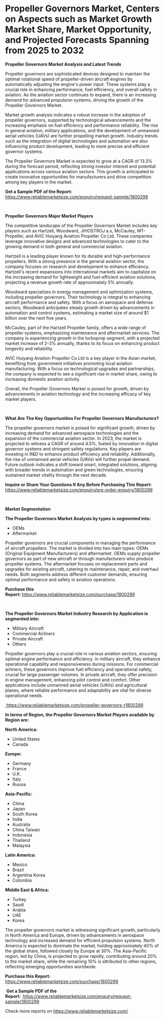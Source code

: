 <p><h1>Propeller Governors Market, Centers on Aspects such as Market Growth Market Share, Market Opportunity, and Projected Forecasts Spanning from 2025 to 2032</h1></p><p><strong>Propeller Governors Market Analysis and Latest Trends</strong></p>
<p><p>Propeller governors are sophisticated devices designed to maintain the optimal rotational speed of propeller-driven aircraft engines by automatically adjusting the engine's power input. These systems play a crucial role in enhancing performance, fuel efficiency, and overall safety in aviation. As the aviation sector continues to expand, there is an increasing demand for advanced propulsion systems, driving the growth of the Propeller Governors Market.</p><p>Market growth analysis indicates a robust increase in the adoption of propeller governors, supported by technological advancements and the increasing emphasis on fuel efficiency and performance reliability. The rise in general aviation, military applications, and the development of unmanned aerial vehicles (UAVs) are further propelling market growth. Industry trends such as the integration of digital technologies and automation are also influencing product development, leading to more precise and efficient governor systems.</p><p>The Propeller Governors Market is expected to grow at a CAGR of 13.3% during the forecast period, reflecting strong investor interest and potential applications across various aviation sectors. This growth is anticipated to create innovative opportunities for manufacturers and drive competition among key players in the market.</p></p>
<p><strong>Get a Sample PDF of the Report:&nbsp;</strong> <a href="https://www.reliablemarketsize.com/enquiry/request-sample/1800299?utm_campaign=2733&utm_medium=2&utm_source=Github&utm_content=ia&utm_term=10042025&utm_id=propeller-governors">https://www.reliablemarketsize.com/enquiry/request-sample/1800299</a></p>
<p>&nbsp;</p>
<p><strong>Propeller Governors Major Market Players</strong></p>
<p><p>The competitive landscape of the Propeller Governors Market includes key players such as Hartzell, Woodward, JIHOSTROJ a.s, McCauley, MT-Propeller, and AVIC Huiyang Aviation Propeller Co Ltd. These companies leverage innovative designs and advanced technologies to cater to the growing demand in both general and commercial aviation.</p><p>Hartzell is a leading player known for its durable and high-performance propellers. With a strong presence in the general aviation sector, the company focuses on research and development to enhance efficiency. Hartzell's recent expansions into international markets aim to capitalize on the increasing demand for lightweight and fuel-efficient aviation solutions, projecting a revenue growth rate of approximately 5% annually.</p><p>Woodward specializes in energy management and optimization systems, including propeller governors. Their technology is integral to enhancing aircraft performance and safety. With a focus on aerospace and defense sectors, Woodward anticipates steady growth driven by advancements in automation and control systems, estimating a market size of around $1 billion over the next five years.</p><p>McCauley, part of the Hartzell Propeller family, offers a wide range of propeller systems, emphasizing maintenance and aftermarket services. The company is experiencing growth in the turboprop segment, with a projected market increase of 2-3% annually, thanks to its focus on enhancing product longevity and reliability.</p><p>AVIC Huiyang Aviation Propeller Co Ltd is a key player in the Asian market, benefiting from government initiatives promoting local aviation manufacturing. With a focus on technological upgrades and partnerships, the company is expected to see a significant rise in market share, owing to increasing domestic aviation activity.</p><p>Overall, the Propeller Governors Market is poised for growth, driven by advancements in aviation technology and the increasing efficacy of key market players.</p></p>
<p>&nbsp;</p>
<p><strong>What Are The Key Opportunities For Propeller Governors Manufacturers?</strong></p>
<p><p>The propeller governors market is poised for significant growth, driven by increasing demand for advanced aerospace technologies and the expansion of the commercial aviation sector. In 2023, the market is projected to witness a CAGR of around 4.5%, fueled by innovation in digital governor systems and stringent safety regulations. Key players are investing in R&D to enhance product efficiency and reliability. Additionally, the rise of unmanned aerial vehicles (UAVs) will further propel demand. Future outlook indicates a shift toward smart, integrated solutions, aligning with broader trends in automation and green technologies, ensuring sustained market vitality through the next decade.</p></p>
<p><strong>Inquire or Share Your Questions If Any Before Purchasing This Report:</strong> <a href="https://www.reliablemarketsize.com/enquiry/pre-order-enquiry/1800299?utm_campaign=2733&utm_medium=2&utm_source=Github&utm_content=ia&utm_term=10042025&utm_id=propeller-governors">https://www.reliablemarketsize.com/enquiry/pre-order-enquiry/1800299</a></p>
<p>&nbsp;</p>
<p><strong>Market Segmentation</strong></p>
<p><strong>The Propeller Governors Market Analysis by types is segmented into:</strong></p>
<p><ul><li>OEMs</li><li>Aftermarket</li></ul></p>
<p><p>Propeller governors are crucial components in managing the performance of aircraft propellers. The market is divided into two main types: OEMs (Original Equipment Manufacturers) and aftermarket. OEMs supply propeller governors as part of new aircraft or through manufacturers who produce propeller systems. The aftermarket focuses on replacement parts and upgrades for existing aircraft, catering to maintenance, repair, and overhaul needs. Both segments address different customer demands, ensuring optimal performance and safety in aviation operations.</p></p>
<p><strong>Purchase this Report:&nbsp;</strong><a href="https://www.reliablemarketsize.com/purchase/1800299?utm_campaign=2733&utm_medium=2&utm_source=Github&utm_content=ia&utm_term=10042025&utm_id=propeller-governors">https://www.reliablemarketsize.com/purchase/1800299</a></p>
<p>&nbsp;</p>
<p><strong>The Propeller Governors Market Industry Research by Application is segmented into:</strong></p>
<p><ul><li>Military Aircraft</li><li>Commercial Airliners</li><li>Private Aircraft</li><li>Others</li></ul></p>
<p><p>Propeller governors play a crucial role in various aviation sectors, ensuring optimal engine performance and efficiency. In military aircraft, they enhance operational capability and responsiveness during missions. For commercial airliners, these governors improve fuel efficiency and operational safety, crucial for large passenger volumes. In private aircraft, they offer precision in engine management, enhancing pilot control and comfort. Other applications include unmanned aerial vehicles (UAVs) and agricultural planes, where reliable performance and adaptability are vital for diverse operational needs.</p></p>
<p><a href="https://www.reliablemarketsize.com/propeller-governors-r1800299?utm_campaign=2733&utm_medium=2&utm_source=Github&utm_content=ia&utm_term=10042025&utm_id=propeller-governors">&nbsp;https://www.reliablemarketsize.com/propeller-governors-r1800299</a></p>
<p><strong>In terms of Region, the Propeller Governors Market Players available by Region are:</strong></p>
<p>
    <p> <strong> North America: </strong>
        <ul>
            <li>United States</li>
            <li>Canada</li>
        </ul>
        </p> 
    <p> <strong> Europe: </strong>
        <ul>
            <li>Germany</li>
            <li>France</li>
            <li>U.K.</li>
            <li>Italy</li>
            <li>Russia</li>
        </ul>
        </p> 
    <p> <strong> Asia-Pacific: </strong>
        <ul>
            <li>China</li>
            <li>Japan</li>
            <li>South Korea</li>
            <li>India</li>
            <li>Australia</li>
            <li>China Taiwan</li>
            <li>Indonesia</li>
            <li>Thailand</li>
            <li>Malaysia</li>
        </ul>
        </p> 
    <p> <strong> Latin America: </strong>
        <ul>
            <li>Mexico</li>
            <li>Brazil</li>
            <li>Argentina Korea</li>
            <li>Colombia</li>
        </ul>
        </p> 
    <p> <strong> Middle East & Africa: </strong>
        <ul>
            <li>Turkey</li>
            <li>Saudi</li>
            <li>Arabia</li>
            <li>UAE</li>
            <li>Korea</li>
        </ul>
    </p>
    </p>
<p><p>The propeller governors market is witnessing significant growth, particularly in North America and Europe, driven by advancements in aerospace technology and increased demand for efficient propulsion systems. North America is expected to dominate the market, holding approximately 40% of the global share, followed closely by Europe at 30%. The Asia-Pacific region, led by China, is projected to grow rapidly, contributing around 20% to the market share, while the remaining 10% is attributed to other regions, reflecting emerging opportunities worldwide.</p></p>
<p><strong>Purchase this Report: </strong><a href="https://www.reliablemarketsize.com/purchase/1800299?utm_campaign=2733&utm_medium=2&utm_source=Github&utm_content=ia&utm_term=10042025&utm_id=propeller-governors">https://www.reliablemarketsize.com/purchase/1800299</a></p>
<p>&nbsp;<strong>Get a Sample PDF of the Report:&nbsp;&nbsp;</strong><a href="https://www.reliablemarketsize.com/enquiry/request-sample/1800299?utm_campaign=2733&utm_medium=2&utm_source=Github&utm_content=ia&utm_term=10042025&utm_id=propeller-governors">https://www.reliablemarketsize.com/enquiry/request-sample/1800299</a></p>
<p><strong></strong></p>
<p>Check more reports on <a href="https://www.reliablemarketsize.com/?utm_campaign=2733&utm_medium=2&utm_source=Github&utm_content=ia&utm_term=10042025&utm_id=propeller-governors">https://www.reliablemarketsize.com/</a></p>